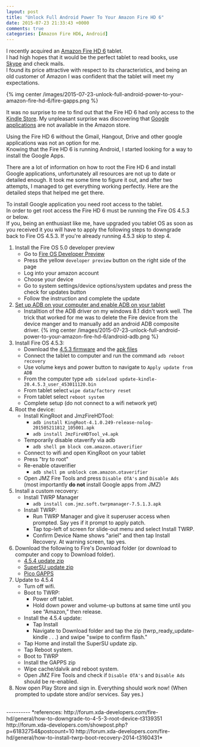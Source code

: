 ```yaml
---
layout: post
title: "Unlock Full Android Power To Your Amazon Fire HD 6"
date: 2015-07-23 21:33:43 +0000
comments: true
categories: [Amazon Fire HD6, Android]  
---
```


I recently acquired an [Amazon Fire HD 6](http://www.amazon.com/dp/B00KC6I06S/ref=ods_fs_far) tablet.  
I had high hopes that it would be the perfect tablet to read books, use [Skype](www.skype.com) and check mails.  
I found its price attractive with respect to its characteristics, and being an old customer of Amazon I was confident that the tablet will meet my expectations.

{% img center /images/2015-07-23-unlock-full-android-power-to-your-amazon-fire-hd-6/fire-gapps.png %}
  
<!-- more -->
It was no surprise to me to find out that the Fire HD 6 had only access to the [Kindle Store](http://www.amazon.com/Kindle-Store/b?ie=UTF8&node=133140011). My unpleasant surprise was discovering that [Google applications](https://play.google.com/store/apps/dev?id=5700313618786177705&hl=fr) are not available in the Amazon store.    

Using the Fire HD 6 without the Gmail, Hangout, Drive and other google applications was not an option for me.  
Knowing that the Fire HD 6 is running Android, I started looking for a way to install the Google Apps.  

There are a lot of information on how to root the Fire HD 6 and install Google applications, unfortunately all resources are not up to date or detailed enough. It took me some time to figure it out, and after two attempts, I managed to get everything working perfectly. Here are the detailed steps that helped me get there.

To install Google application you need root access to the tablet.  
In order to get root access the Fire HD 6 must be running the Fire OS 4.5.3 or below.    
If you, being an enthusiast like me, have upgraded you tablet OS as soon as you received it you will have to apply the following steps to downgrade back to Fire OS 4.5.3. If you're already running 4.5.3 skip to step 4. 

1. Install the Fire OS 5.0 developer preview
	- Go to [Fire OS Developer Preview](https://developer.amazon.com/public/solutions/platforms/android-fireos?sc_channel=EM&sc_campaign=FireOSPreview&sc_%20detail=GetPreview)
	- Press the yellow `developer preview` button on the right side of the page
	- Log into your amazon account
	- Choose your device
	- Go to system settings/device options/system updates and press the check for updates button
	- Follow the instruction and complete the update	
2. [Set up ADB on your computer and enable ADB on your tablet](https://developer.amazon.com/public/community/post/Tx3RZFBU0KJTSWS/Setting-up-the-ADB-Driver-for-Kindle-Fire-Devices)
	- Installtion of the ADB driver on my windows 8.1 didn't work well. The trick that worked for me was to delete the Fire device from the device manger and to manually add an android ADB composite driver.
	{% img center /images/2015-07-23-unlock-full-android-power-to-your-amazon-fire-hd-6/android-adb.png %}
3. Install Fire OS 4.5.3: 
	- Download the [4.5.3 firmware](https://kindle-fire-updates.s3.amazonaws.com/update-kindle-20.4.5.3_user_453011120.bin) and the [apk files](https://github.com/bil-t/fire-hd6-android) 
	- Connect the tablet to computer and run the command `adb reboot recovery`
 	- Use volume keys and power button to navigate to `Apply update from ADB`
 	- From the computer type `adb sideload update-kindle-20.4.5.3_user_453011120.bin`
 	- From tablet select `wipe data/factory reset`
 	- From tablet select `reboot system`
	- Complete setup (do not connect to a wifi network yet)
4. Root the device:
	- Install KingRoot and JmzFireHDTool:
		- `adb install KingRoot-4.1.0.249-release-nolog-201505211812_105001.apk`
		- `adb install JmzFireHDTool_v4.apk`
 	- Temporarily disable otaverify via adb 
		- `adb shell pm block com.amazon.otaverifier` 
	- Connect to wifi and open KingRoot on your tablet
	- Press "try to root"
 	- Re-enable otaverifier 
		- `adb shell pm unblock com.amazon.otaverifier` 
 	- Open JMZ Fire Tools and press `Disable OTA's` and `Disable Ads` (most importantly **do not** install Google apps from JMZ)
5. Install a custom recovery: 
	- Install TWRP Manager
		- `adb install com.jmz.soft.twrpmanager-7.5.1.3.apk`
	- Install TWRP:
    	- Run TWRP Manager and give it superuser access when prompted. Say yes if it prompt to apply patch.
		- Tap top-left of screen for slide-out menu and select Install TWRP.
		- Confirm Device Name shows "ariel" and then tap Install Recovery. At warning screen, tap yes.  
6. Download the following to Fire's Download folder (or download to computer and copy to Download folder).
	- [4.5.4 update zip](https://docs.google.com/uc?id=0B5VDSXB6iXSmTEQ3cnljNzJhZk0&export=download)
	- [SuperSU update zip](https://github.com/bil-t/fire-hd6-android/blob/master/UPDATE-SuperSU-v2.46.zip?raw=true)
	- [Pico GAPPS](http://downloadandroidfiles.org/file.php/?File=/Gapps/KitKat/Android%204.4.X/pa_gapps-modular-pico-4.4.4-20150308-signed.zip)	
7. Update to 4.5.4
	- Turn off wifi.
	- Boot to TWRP: 
		- Power off tablet. 
		- Hold down power and volume-up buttons at same time until you see “Amazon,” then release.
	- Install the 4.5.4 update: 
		- Tap Install
		- Navigate to Download folder and tap the zip (twrp_ready_update-kindle . . .) and swipe "swipe to confirm flash."
	- Tap Home and install the SuperSU update zip.
	- Tap Reboot system. 
	- Boot to TWRP
	- Install the GAPPS zip
	- Wipe cache/dalvik and reboot system.	
	- Open JMZ Fire Tools and check if `Disable OTA's` and `Disable Ads` should be re-enabled.
8. Now open Play Store and sign in. Everything should work now! (When prompted to update store and/or services. Say yes.)  

<br>
----------
*references:  
http://forum.xda-developers.com/fire-hd/general/how-to-downgrade-to-4-5-3-root-device-t3139351  
http://forum.xda-developers.com/showpost.php?p=61832754&postcount=10  
http://forum.xda-developers.com/fire-hd/general/how-to-install-twrp-boot-recovery-2014-t3160431*

